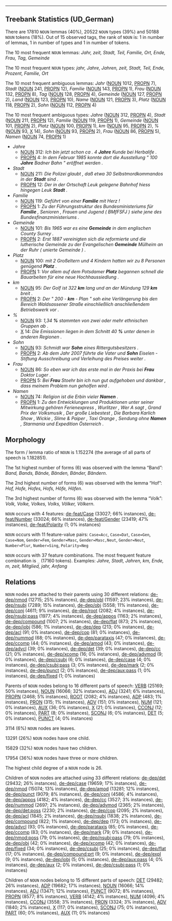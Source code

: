 

--------------------------------------------------------------------------------

## Treebank Statistics (UD_German)

There are 17810 `NOUN` lemmas (40%), 20522 `NOUN` types (39%) and 50188 `NOUN` tokens (18%).
Out of 15 observed tags, the rank of `NOUN` is: 1 in number of lemmas, 1 in number of types and 1 in number of tokens.

The 10 most frequent `NOUN` lemmas: <em>Jahr, zeit, Stadt, Teil, Familie, Ort, Ende, Frau, Tag, Gemeinde</em>

The 10 most frequent `NOUN` types:  <em>jahr, Jahre, Jahren, zeit, Stadt, Teil, Ende, Prozent, Familie, Ort</em>

The 10 most frequent ambiguous lemmas: <em>Jahr</em> ([NOUN]() 1012, [PROPN]() 7), <em>Stadt</em> ([NOUN]() 241, [PROPN]() 12), <em>Familie</em> ([NOUN]() 143, [PROPN]() 1), <em>Frau</em> ([NOUN]() 132, [PROPN]() 8), <em>Tag</em> ([NOUN]() 128, [PROPN]() 4), <em>Gemeinde</em> ([NOUN]() 127, [PROPN]() 2), <em>Land</em> ([NOUN]() 123, [PROPN]() 10), <em>Name</em> ([NOUN]() 121, [PROPN]() 3), <em>Platz</em> ([NOUN]() 118, [PROPN]() 2), <em>Sohn</em> ([NOUN]() 112, [PROPN]() 4)

The 10 most frequent ambiguous types:  <em>Jahre</em> ([NOUN]() 312, [PROPN]() 4), <em>Stadt</em> ([NOUN]() 211, [PROPN]() 12), <em>Familie</em> ([NOUN]() 119, [PROPN]() 1), <em>Gemeinde</em> ([NOUN]() 101, [PROPN]() 2), <em>Platz</em> ([NOUN]() 100, [PROPN]() 1), <em>km</em> ([NOUN]() 95, [PROPN]() 2), <em>%</em> ([NOUN]() 93, [X]() 14), <em>Sohn</em> ([NOUN]() 93, [PROPN]() 2), <em>Frau</em> ([NOUN]() 86, [PROPN]() 5), <em>Namen</em> ([NOUN]() 74, [PROPN]() 1)


* <em>Jahre</em>
  * [NOUN]() 312: <em>Ich bin jetzt schon ca . 4 <b>Jahre</b> Kunde bei Herbalife .</em>
  * [PROPN]() 4: <em>In dem Februar 1985 konnte dort die Ausstellung " 100 <b>Jahre</b> Badner Bahn " eröffnet werden .</em>
* <em>Stadt</em>
  * [NOUN]() 211: <em>Die Polizei glaubt , daß etwa 30 Selbstmordkommandos in der <b>Stadt</b> sind .</em>
  * [PROPN]() 12: <em>Der in der Ortschaft Leuk gelegene Bahnhof hiess hingegen Leuk <b>Stadt</b> .</em>
* <em>Familie</em>
  * [NOUN]() 119: <em>Geführt von einer <b>Familie</b> mit Herz !</em>
  * [PROPN]() 1: <em>Zu der Führungsstruktur des Bundesministeriums für <b>Familie</b> , Senioren , Frauen und Jugend ( BMfFSFJ ) siehe jene des Bundesfinanzministeriums .</em>
* <em>Gemeinde</em>
  * [NOUN]() 101: <em>Bis 1965 war es eine <b>Gemeinde</b> in dem englischen County Surrey .</em>
  * [PROPN]() 2: <em>Erst 1887 vereinigten sich die reformierte und die lutherische Gemeinde zu der Evangelischen <b>Gemeinde</b> Mülheim an der Ruhr ( unierte Gemeinde ) .</em>
* <em>Platz</em>
  * [NOUN]() 100: <em>mit 2 Großeltern und 4 Kindern hatten wir zu 8 Personen genügend <b>Platz</b> .</em>
  * [PROPN]() 1: <em>Vor allem auf dem Potsdamer <b>Platz</b> begannen schnell die Bauarbeiten für eine neue Hochhaussiedlung .</em>
* <em>km</em>
  * [NOUN]() 95: <em>Der Golf ist 322 <b>km</b> lang und an der Mündung 129 <b>km</b> breit .</em>
  * [PROPN]() 2: <em>Der " 200 - <b>km</b> - Plan " sah eine Verlängerung bis den Bereich Waldsassener Straße einschließlich anschließendem Betriebswerk vor .</em>
* <em>%</em>
  * [NOUN]() 93: <em>1,34 <b>%</b> stammten von zwei oder mehr ethnischen Gruppen ab .</em>
  * [X]() 14: <em>Die Emissionen liegen in dem Schnitt 40 <b>%</b> unter denen in anderen Regionen .</em>
* <em>Sohn</em>
  * [NOUN]() 93: <em>Schmidt war <b>Sohn</b> eines Rittergutsbesitzers .</em>
  * [PROPN]() 2: <em>Ab dem Jahr 2007 führte die Vater und <b>Sohn</b> Eiselen - Stiftung Ausschreibung und Verleihung des Preises weiter .</em>
* <em>Frau</em>
  * [NOUN]() 86: <em>So eben war ich das erste mal in der Praxis bei <b>Frau</b> Doktor Luger .</em>
  * [PROPN]() 5: <em>Bei <b>Frau</b> Stoehr bin ich nun gut aufgehoben und dankbar , dass meinem Problem nun geholfen wird .</em>
* <em>Namen</em>
  * [NOUN]() 74: <em>Religion ist die Erbin vieler <b>Namen</b> .</em>
  * [PROPN]() 1: <em>Zu den Entwicklungen und Produktionen unter seiner Mitwirkung gehören Ferienexpress , Wurlitzer , Wer A sagt , Grand Prix der Volksmusik , Der große Liebestest , Die Barbara Karlich Show , Wickie , Slime &amp; Paiper , Taxi Orange , Sendung ohne <b>Namen</b> , Starmania und Expedition Österreich .</em>

## Morphology

The form / lemma ratio of `NOUN` is 1.152274 (the average of all parts of speech is 1.182851).

The 1st highest number of forms (6) was observed with the lemma “Band”: <em>Band, Bands, Bände, Bänden, Bänder, Bändern</em>.

The 2nd highest number of forms (6) was observed with the lemma “Hof”: <em>Hof, Hofe, Hofes, Hofs, Höfe, Höfen</em>.

The 3rd highest number of forms (6) was observed with the lemma “Volk”: <em>Volk, Volke, Volkes, Volks, Völker, Völkern</em>.

`NOUN` occurs with 4 features: [de-feat/Case]() (33027; 66% instances), [de-feat/Number]() (33024; 66% instances), [de-feat/Gender]() (23419; 47% instances), [de-feat/Polarity]() (1; 0% instances)

`NOUN` occurs with 11 feature-value pairs: `Case=Acc`, `Case=Dat`, `Case=Gen`, `Case=Nom`, `Gender=Fem`, `Gender=Masc`, `Gender=Masc,Neut`, `Gender=Neut`, `Number=Plur`, `Number=Sing`, `Polarity=Neg`

`NOUN` occurs with 37 feature combinations.
The most frequent feature combination is `_` (17160 tokens).
Examples: <em>Jahre, Stadt, Jahren, km, Ende, m, zeit, Mitglied, jahr, Anfang</em>


## Relations

`NOUN` nodes are attached to their parents using 30 different relations: [de-dep/nmod]() (12715; 25% instances), [de-dep/obl]() (11597; 23% instances), [de-dep/nsubj]() (7289; 15% instances), [de-dep/obj]() (5558; 11% instances), [de-dep/conj]() (4611; 9% instances), [de-dep/root]() (2082; 4% instances), [de-dep/nsubj:pass]() (1977; 4% instances), [de-dep/appos]() (1163; 2% instances), [de-dep/compound]() (1007; 2% instances), [de-dep/flat]() (873; 2% instances), [de-dep/iobj]() (586; 1% instances), [de-dep/dep]() (213; 0% instances), [de-dep/acl]() (91; 0% instances), [de-dep/cop]() (81; 0% instances), [de-dep/nummod]() (68; 0% instances), [de-dep/parataxis]() (47; 0% instances), [de-dep/ccomp]() (44; 0% instances), [de-dep/amod]() (43; 0% instances), [de-dep/advcl]() (39; 0% instances), [de-dep/det]() (39; 0% instances), [de-dep/cc]() (21; 0% instances), [de-dep/xcomp]() (16; 0% instances), [de-dep/advmod]() (9; 0% instances), [de-dep/csubj]() (6; 0% instances), [de-dep/case]() (4; 0% instances), [de-dep/csubj:pass]() (3; 0% instances), [de-dep/mark]() (2; 0% instances), [de-dep/punct]() (2; 0% instances), [de-dep/aux:pass]() (1; 0% instances), [de-dep/fixed]() (1; 0% instances)

Parents of `NOUN` nodes belong to 16 different parts of speech: [VERB]() (25169; 50% instances), [NOUN]() (16066; 32% instances), [ADJ]() (3241; 6% instances), [PROPN]() (2468; 5% instances), [ROOT]() (2082; 4% instances), [ADP]() (483; 1% instances), [PRON]() (315; 1% instances), [ADV]() (151; 0% instances), [NUM]() (121; 0% instances), [AUX]() (36; 0% instances), [X]() (21; 0% instances), [CCONJ]() (12; 0% instances), [PART]() (8; 0% instances), [SCONJ]() (6; 0% instances), [DET]() (5; 0% instances), [PUNCT]() (4; 0% instances)

3114 (6%) `NOUN` nodes are leaves.

13291 (26%) `NOUN` nodes have one child.

15829 (32%) `NOUN` nodes have two children.

17954 (36%) `NOUN` nodes have three or more children.

The highest child degree of a `NOUN` node is 26.

Children of `NOUN` nodes are attached using 33 different relations: [de-dep/det]() (29432; 26% instances), [de-dep/case]() (19659; 17% instances), [de-dep/nmod]() (15074; 13% instances), [de-dep/amod]() (13281; 12% instances), [de-dep/punct]() (9079; 8% instances), [de-dep/conj]() (4586; 4% instances), [de-dep/appos]() (4182; 4% instances), [de-dep/cc]() (3527; 3% instances), [de-dep/nummod]() (2697; 2% instances), [de-dep/advmod]() (2365; 2% instances), [de-dep/det:poss]() (2230; 2% instances), [de-dep/cop]() (2095; 2% instances), [de-dep/acl]() (1845; 2% instances), [de-dep/nsubj]() (1838; 2% instances), [de-dep/compound]() (822; 1% instances), [de-dep/dep]() (173; 0% instances), [de-dep/advcl]() (93; 0% instances), [de-dep/parataxis]() (85; 0% instances), [de-dep/ccomp]() (83; 0% instances), [de-dep/mark]() (79; 0% instances), [de-dep/nmod:poss]() (79; 0% instances), [de-dep/nsubj:pass]() (79; 0% instances), [de-dep/obj]() (42; 0% instances), [de-dep/xcomp]() (42; 0% instances), [de-dep/fixed]() (34; 0% instances), [de-dep/csubj]() (25; 0% instances), [de-dep/flat]() (17; 0% instances), [de-dep/compound:prt]() (9; 0% instances), [de-dep/expl]() (9; 0% instances), [de-dep/iobj]() (5; 0% instances), [de-dep/aux:pass]() (4; 0% instances), [de-dep/aux]() (2; 0% instances), [de-dep/csubj:pass]() (1; 0% instances)

Children of `NOUN` nodes belong to 15 different parts of speech: [DET]() (29482; 26% instances), [ADP]() (19682; 17% instances), [NOUN]() (16066; 14% instances), [ADJ]() (13471; 12% instances), [PUNCT]() (9072; 8% instances), [PROPN]() (8577; 8% instances), [VERB]() (4142; 4% instances), [NUM]() (4096; 4% instances), [CCONJ]() (3558; 3% instances), [PRON]() (3324; 3% instances), [ADV]() (1840; 2% instances), [X]() (117; 0% instances), [SCONJ]() (75; 0% instances), [PART]() (60; 0% instances), [AUX]() (11; 0% instances)

